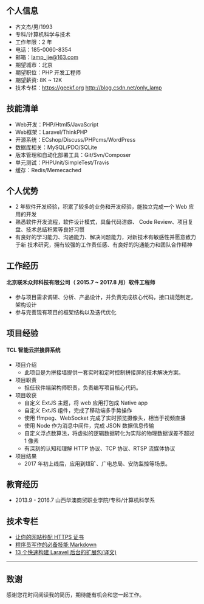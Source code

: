 ## 个人信息

- 齐文杰/男/1993
- 专科/计算机科学与技术 
- 工作年限：2 年
- 电话：185-0060-8354
- 邮箱：lamp_jie@163.com
- 期望城市：北京
- 期望职位：PHP 开发工程师
- 期望薪资: 8K ~ 12K
- 技术专栏：https://geekf.org   http://blog.csdn.net/only_lamp

## 技能清单

- Web开发：PHP/Html5/JavaScript
- Web框架：Laravel/ThinkPHP
- 开源系统：ECshop/Discuss/PHPcms/WordPress
- 数据库相关：MySQL/PDO/SQLite
- 版本管理和自动化部署工具：Git/Svn/Composer
- 单元测试：PHPUnit/SimpleTest/Travis
- 缓存：Redis/Memecached

## 个人优势

- 2 年软件开发经验，积累了较多的业务和开发经验，能独立完成一个 Web 应用的开发
- 熟悉软件开发流程，软件设计模式，具备代码洁癖、 Code Review、项目复盘、技术总结积累等良好习惯
- 有良好的学习能力、沟通能力、解决问题能力，对新技术有敏感性并愿意致力于新 技术研究，拥有较强的工作责任感、有良好的沟通能力和团队合作精神



## 工作经历

#### 北京联禾众邦科技有限公司（ 2015.7 ~ 2017.8 月）软件工程师

- 参与项目需求调研、分析、产品设计，并负责完成核心代码，接口规范制定，架构设计
- 参与完善现有项目的框架结构以及迭代优化

## 项目经验

#### TCL 智能云拼接屏系统

- 项目介绍
    - 此项目是为拼接墙提供一套实时和定时控制拼接屏的技术解决方案。
- 项目职责
    - 担任软件端架构师职责，负责编写项目核心代码。
- 项目收获
    - 自定义 ExtJS 主题，将 web 应用打包成 Native app
    - 自定义 ExtJS 组件，完成了移动端多手势操作
    - 使用 ffmpeg、WebSocket 完成了实时预览摄像头，相当于视频直播
    - 使用 Node 作为消息中间件，完成 JSON 数据信息传输
    - 自定义浮点数算法，将虚拟的逻辑数据转化为实际的物理数据误差不超过 1 像素
    - 有深刻的认知和理解 HTTP 协议、TCP 协议、RTSP 流媒体协议
- 项目结果
   - 2017 年初上线后，应用到煤矿、广电总局、安防监控等场景。


## 教育经历

- 2013.9 - 2016.7 山西华澳商贸职业学院/专科/计算机科学系

## 技术专栏

- [让你的网站秒配 HTTPS 证书](https://laravel-china.org/articles/5883/give-your-website-a-https-certificate-per-second)
- [程序员写作的必备技能 Markdown](https://laravel-china.org/articles/6946/the-necessary-skills-for-programmers-to-write-markdown)
- [13 个快速构建 Laravel 后台的扩展包(译文)](https://laravel-china.org/articles/7006/13-expansion-packages-that-quickly-build-the-laravel-background)

---    

## 致谢

感谢您花时间阅读我的简历，期待能有机会和您一起工作。